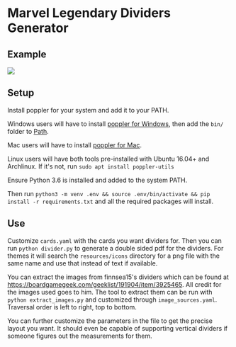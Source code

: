 # Marvel Legendary Dividers Generator

## Example
![](https://github.com/ruler501/LegendaryDividers/raw/master/example.png)

## Setup
Install poppler for your system and add it to your PATH.

Windows users will have to install [poppler for Windows](http://blog.alivate.com.au/poppler-windows/), then add the `bin/` folder to [Path](https://www.architectryan.com/2018/03/17/add-to-the-path-on-windows-10/).

Mac users will have to install [poppler for Mac](http://macappstore.org/poppler/).

Linux users will have both tools pre-installed with Ubuntu 16.04+ and Archlinux. If it's not, run `sudo apt install poppler-utils`

Ensure Python 3.6 is installed and added to the system PATH.

Then run `python3 -m venv .env && source .env/bin/activate && pip install -r requirements.txt` and all the required packages will install.

## Use

Customize `cards.yaml` with the cards you want dividers for. Then you can run `python divider.py` to generate a double sided pdf for the dividers. For themes it will search the `resources/icons` directory for a png file with the same name and use that instead of text if available.

You can extract the images from finnsea15's dividers which can be found at <https://boardgamegeek.com/geeklist/191904/item/3925465>. All credit for the images used goes to him. The tool to extract them can be run with `python extract_images.py` and customized through `image_sources.yaml`. Traversal order is left to right, top to bottom.

You can further customize the parameters in the file to get the precise layout you want. It should even be capable of supporting vertical dividers if someone figures out the measurements for them.